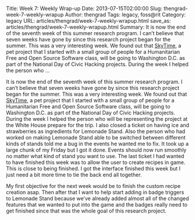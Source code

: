 Title: Week 7: Weekly Wrap-up
Date: 2013-07-15T02:00:00
Slug: thengrad-week-7-weekly-wrapup
Author: thengrad
Tags: legacy, foss@rit
Category: legacy
URL: articles/thengrad/week-7-weekly-wrapup.html
save_as: articles/thengrad/week-7-weekly-wrapup.html
Summary: It is now the end of the seventh week of this summer research program. I can’t believe that seven weeks have gone by since this research project began for the summer. This was a very interesting week. We found out that [SkyTime](http://www.playskytime.com), a pet project that I started with a small group of people for a Humanitarian Free and Open Source Software class, will be going to Washington D.C. as part of the National Day of Civic Hacking projects. During the week I helped the person who  ... 

It is now the end of the seventh week of this summer research program. I can’t
believe that seven weeks have gone by since this research project began for
the summer. This was a very interesting week. We found out that
[SkyTime](http://www.playskytime.com), a pet project that I started with a
small group of people for a Humanitarian Free and Open Source Software class,
will be going to Washington D.C. as part of the National Day of Civic Hacking
projects. During the week I helped the person who will be representing the
project at the White House prepare for the trip. I also closed a ticket on
having ice and strawberries as ingredients for Lemonade Stand. Also the person
who had worked on making Lemonade Stand able to be switched between different
kinds of stands told me a bug in the events he wanted me to fix. It took up a
large chunk of my Friday but I got it done. Events should now run smoothly no
matter what kind of stand you want to use. The last ticket I had wanted to
have finished this week was to allow the user to create recipes in game. This
is close to being finished. I got the interface finished this week but I just
need a bit more time to tie the back end all together.

My first objective for the next week would be to finish the custom recipe
creation asap. Then after that I want to help start adding in badge triggers
to Lemonade Stand because we’ve already added almost all of the changed
features that we wanted to put into the game and the badges really need to get
finished since that was the whole goal of this research project.

